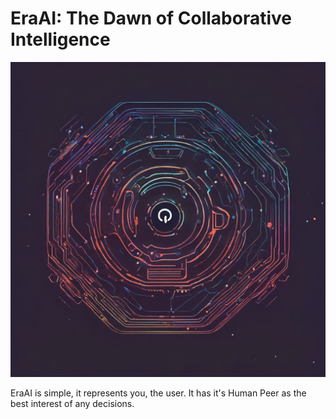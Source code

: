 # EraAI: The Dawn of Collaborative Intelligence

![EraAI Logo](EraAILogo.png)

EraAI is simple, it represents you, the user. It has it's Human Peer as the best interest of any decisions. 
